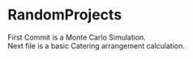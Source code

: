 # RandomProjects
First Commit is a Monte Carlo Simulation. <br />
Next file is a basic Catering arrangement calculation.
